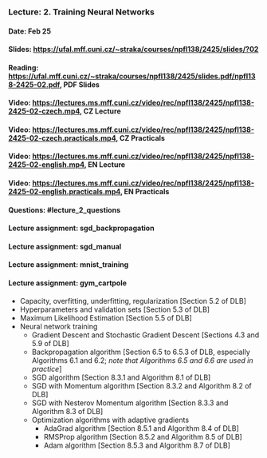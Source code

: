 ### Lecture: 2. Training Neural Networks
#### Date: Feb 25
#### Slides: https://ufal.mff.cuni.cz/~straka/courses/npfl138/2425/slides/?02
#### Reading: https://ufal.mff.cuni.cz/~straka/courses/npfl138/2425/slides.pdf/npfl138-2425-02.pdf, PDF Slides
#### Video: https://lectures.ms.mff.cuni.cz/video/rec/npfl138/2425/npfl138-2425-02-czech.mp4, CZ Lecture
#### Video: https://lectures.ms.mff.cuni.cz/video/rec/npfl138/2425/npfl138-2425-02-czech.practicals.mp4, CZ Practicals
#### Video: https://lectures.ms.mff.cuni.cz/video/rec/npfl138/2425/npfl138-2425-02-english.mp4, EN Lecture
#### Video: https://lectures.ms.mff.cuni.cz/video/rec/npfl138/2425/npfl138-2425-02-english.practicals.mp4, EN Practicals
#### Questions: #lecture_2_questions
#### Lecture assignment: sgd_backpropagation
#### Lecture assignment: sgd_manual
#### Lecture assignment: mnist_training
#### Lecture assignment: gym_cartpole

- Capacity, overfitting, underfitting, regularization [Section 5.2 of DLB]
- Hyperparameters and validation sets [Section 5.3 of DLB]
- Maximum Likelihood Estimation [Section 5.5 of DLB]
- Neural network training
  - Gradient Descent and Stochastic Gradient Descent [Sections 4.3 and 5.9 of DLB]
  - Backpropagation algorithm [Section 6.5 to 6.5.3 of DLB, especially Algorithms 6.1 and 6.2; _note that Algorithms 6.5 and 6.6 are used in practice_]
  - SGD algorithm [Section 8.3.1 and Algorithm 8.1 of DLB]
  - SGD with Momentum algorithm [Section 8.3.2 and Algorithm 8.2 of DLB]
  - SGD with Nesterov Momentum algorithm [Section 8.3.3 and Algorithm 8.3 of DLB]
  - Optimization algorithms with adaptive gradients
    - AdaGrad algorithm [Section 8.5.1 and Algorithm 8.4 of DLB]
    - RMSProp algorithm [Section 8.5.2 and Algorithm 8.5 of DLB]
    - Adam algorithm [Section 8.5.3 and Algorithm 8.7 of DLB]
